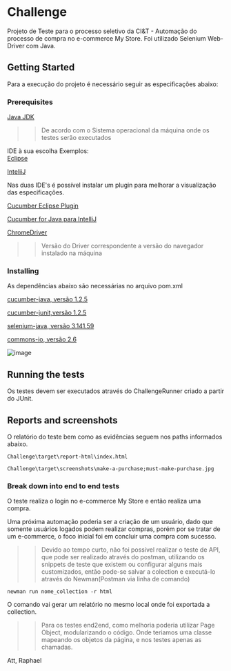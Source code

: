 # Challenge

Projeto de Teste para o processo seletivo da CI&T - Automação do processo de compra no e-commerce My Store.
Foi utilizado Selenium Web-Driver com Java.

## Getting Started

Para a execução do projeto é necessário seguir as especificações abaixo:

### Prerequisites

[Java JDK](https://www.oracle.com/technetwork/pt/java/javase/downloads/jdk8-downloads-2133151.html)
>> De acordo com o Sistema operacional da máquina onde os testes serão executados

IDE à sua escolha
Exemplos:</br>
[Eclipse](https://www.eclipse.org/downloads/)

[InteliiJ](https://www.jetbrains.com/idea/download/)

Nas duas IDE's é possível instalar um plugin para melhorar a visualização das especificações.

[Cucumber Eclipse Plugin](https://marketplace.eclipse.org/content/cucumber-eclipse-plugin)

[Cucumber for Java para IntelliJ](https://plugins.jetbrains.com/plugin/7212-cucumber-for-java/)

[ChromeDriver](https://chromedriver.chromium.org/downloads)
>> Versão do Driver correspondente a versão do navegador instalado na máquina

>> 
### Installing

As dependências abaixo são necessárias no arquivo pom.xml

[cucumber-java, versão 1.2.5](https://mvnrepository.com/artifact/info.cukes/cucumber-java/1.2.5)

[cucumber-junit,versão 1.2.5](https://mvnrepository.com/artifact/info.cukes/cucumber-junit/1.2.5)

[selenium-java, versão 3.141.59](https://mvnrepository.com/artifact/org.seleniumhq.selenium/selenium-java/3.141.59)

[commons-io, versão 2.6](https://mvnrepository.com/artifact/commons-io/commons-io/2.6)

![image](https://user-images.githubusercontent.com/58777136/70628159-64846080-1c06-11ea-9354-7fdb70c8a15b.png)

## Running the tests

Os testes devem ser executados através do ChallengeRunner criado a partir do JUnit.

## Reports and screenshots
O relatório do teste bem como as evidências seguem nos paths informados abaixo.

```
Challenge\target\report-html\index.html
```
```
Challenge\target\screenshots\make-a-purchase;must-make-purchase.jpg
```
### Break down into end to end tests

O teste realiza o login no e-commerce My Store e então realiza uma compra.

Uma próxima automação poderia ser a criação de um usuário, dado que somente usuários logados podem realizar compras, porém por se tratar de um e-commerce, o foco inicial foi em concluir uma compra com sucesso. 

>> Devido ao tempo curto, não foi possível realizar o teste de API, que pode ser realizado através do postman, utilizando os snippets de teste que existem ou configurar alguns mais customizados, então pode-se salvar a colection e executá-lo através do Newman(Postman via linha de comando)
```
newman run nome_collection -r html
```
O comando vai gerar um relatório no mesmo local onde foi exportada a collection.

>> Para os testes end2end, como melhoria poderia utilizar Page Object, modularizando o código. Onde teriamos uma classe mapeando os objetos da página, e nos testes apenas as chamadas.

Att, Raphael
